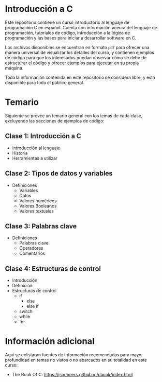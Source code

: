 # Introducción a C

Este repositorio contiene un curso introductorio al lenguaje de programación C en español. Cuenta con información acerca del lenguaje de programación, tutoriales de código, introducción a la lógica de programación y las bases para iniciar a desarrollar software en C.

Los archivos disponibles se encuentran en formato `pdf` para ofrecer una manera universal de visualizar los detalles del curso, y contienen ejemplos de código para que los interesados puedan observar cómo se debe de estructurar el código y ofrecer ejemplos para ejecutar en su propia máquina.

Toda la información contenida en este repositorio se considera libre, y está disponible para todo el público general.

# Temario

Siguiente se provee un temario general con los temas de cada clase, excluyendo las secciones de ejemplos de código:

## Clase 1: Introducción a C

- Introducción al lenguaje
- Historia
- Herramientas a utilizar

## Clase 2: Tipos de datos y variables

- Definiciones
  - Variables
  - Datos
  - Valores numéricos
  - Valores Booleanos
  - Valores textuales

## Clase 3: Palabras clave

- Definiciones
  - Palabras clave
  - Operadores
  - Comentarios

## Clase 4: Estructuras de control

- Introducción
- Definición
- Estructuras de control
  - if
    - else
    - else if
  - switch
  - while
  - for

# Información adicional

Aqui se enlistaran fuentes de información recomendadas para mayor profundidad en temas no vistos o no abarcados en su totalidad en este curso:

- The Book Of C: <https://jsommers.github.io/cbook/index.html>
